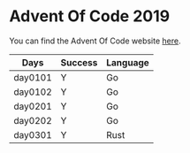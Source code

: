 # Advent Of Code 2019

You can find the Advent Of Code website [here](https://adventofcode.com/2019).

| Days    | Success | Language |
| ------- | ------- | -------- |
| day0101 | Y       | Go       |
| day0102 | Y       | Go       |
| day0201 | Y       | Go       |
| day0202 | Y       | Go       |
| day0301 | Y       | Rust     |
